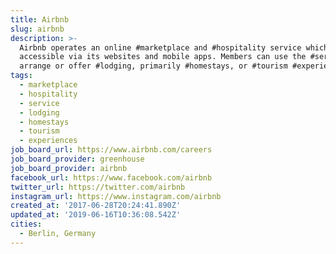 ```yaml
---
title: Airbnb
slug: airbnb
description: >-
  Airbnb operates an online #marketplace and #hospitality service which is
  accessible via its websites and mobile apps. Members can use the #service to
  arrange or offer #lodging, primarily #homestays, or #tourism #experiences.
tags:
  - marketplace
  - hospitality
  - service
  - lodging
  - homestays
  - tourism
  - experiences
job_board_url: https://www.airbnb.com/careers
job_board_provider: greenhouse
job_board_provider: airbnb
facebook_url: https://www.facebook.com/airbnb
twitter_url: https://twitter.com/airbnb
instagram_url: https://www.instagram.com/airbnb
created_at: '2017-06-28T20:24:41.890Z'
updated_at: '2019-06-16T10:36:08.542Z'
cities:
  - Berlin, Germany
---
```

